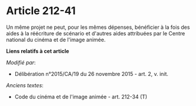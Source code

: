 # Article 212-41

Un même projet ne peut, pour les mêmes dépenses, bénéficier à la fois des aides à la réécriture de scénario et d'autres aides
attribuées par le Centre national du cinéma et de l'image animée.

**Liens relatifs à cet article**

_Modifié par_:

  - Délibération n°2015/CA/19 du 26 novembre 2015 - art. 2, v. init.

_Anciens textes_:

  - Code du cinéma et de l'image animée - art. 212-34 (T)
